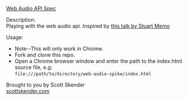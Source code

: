 [Web Audio API Spec](http://webaudio.github.io/web-audio-api/)    

Description:    
Playing with the web audio api. Inspired by [this talk by Stuart Memo](https://www.youtube.com/watch?v=PN8Eg1K9xjE#t=15)

Usage:
- Note--This will only work in Chrome.
- Fork and clone this repo.
- Open a Chrome browser window and enter the path to the index.html source file, e.g:  
`file:///path/to/directory/web-audio-spike/index.html`


Brought to you by Scott Skender    
[scottskender.com](http://www.scottskender.com)